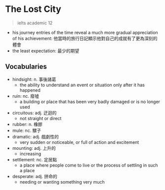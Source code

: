# The Lost City

> ielts academic 12

- his journey entries of the time reveal a much more gradual appreciation of his achievement: 他當時的旅行日記顯示他對自己的成就有了更為深刻的體會
- the least expectation: 最少的期望

## Vocabularies

- hindsight: n. 事後諸葛
  - the ability to understand an event or situation only after it has happened
- ruin: nc. 廢墟
  - a building or place that has been very badly damaged or is no longer used
- circuitous: adj. 迂迴的
  - not straight or direct
- rubber: n. 橡膠
- mule: nc. 騾子
- dramatic: adj. 戲劇性的
  - very sudden or noticeable, or full of action and excitement
- mounting: adj. 上升的
  - increasing
- settlement: nc. 定居點
  - a place where people come to live or the process of settling in such a place
- desperate: adj. 拼命的
  - needing or wanting something very much